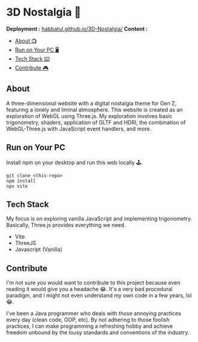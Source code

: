 # 3D Nostalgia 💾
**Deployment :** [habbatul.github.io/3D-Nostalgia/](https://habbatul.github.io/3D-Nostalgia/)
**Content :**
- [About 📺](#about)
- [Run on Your PC 🖥️](#run_local)
- [Tech Stack ⌨️ ](#stack)
- [Contribute 🎮 ](#contribute)

## About <a name="#about"></a>

A three-dimensional website with a digital nostalgia theme for Gen Z, featuring a lonely and liminal atmosphere. This website is created as an exploration of WebGL using Three.js. My exploration involves basic trigonometry, shaders, application of GLTF and HDRI, the combination of WebGL-Three.js with JavaScript event handlers, and more.

## Run on Your PC <a name="#run_local"></a>

Install npm on your desktop and run this web locally 🕹️.

```
git clone <this-repo>
npm install
npx vite
```

## Tech Stack <a name="#stack"></a>

My focus is on exploring vanilla JavaScript and implementing trigonometry. Basically, Three.js provides everything we need.

- Vite
- ThreeJS
- Javascript (Vanilla)

## Contribute <a name="#contribute"></a>

I'm not sure you would want to contribute to this project because even reading it would give you a headache 😂. It's a very bad procedural paradigm, and I might not even understand my own code in a few years, lol 😂.

I've been a Java programmer who deals with those annoying practices every day (clean code, OOP, etc). By not adhering to those foolish practices, I can make programming a refreshing hobby and achieve freedom unbound by the lousy standards and conventions of the industry.